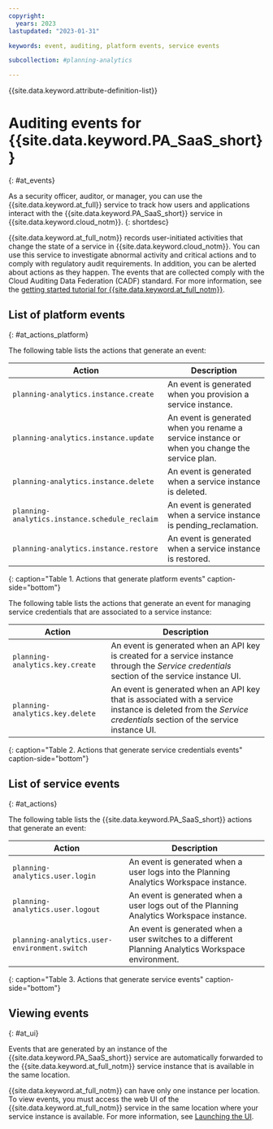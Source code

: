 ```yaml
---
copyright:
  years: 2023
lastupdated: "2023-01-31"

keywords: event, auditing, platform events, service events

subcollection: #planning-analytics

---
```


{{site.data.keyword.attribute-definition-list}}

<!-- Make sure that the AT events file has the H1 ID set to: {: #at_events} -->

# Auditing events for {{site.data.keyword.PA_SaaS_short}}
{: #at_events}

As a security officer, auditor, or manager, you can use the {{site.data.keyword.at_full}} service to track how users and applications interact with the {{site.data.keyword.PA_SaaS_short}} service in {{site.data.keyword.cloud_notm}}.
{: shortdesc}

{{site.data.keyword.at_full_notm}} records user-initiated activities that change the state of a service in {{site.data.keyword.cloud_notm}}. You can use this service to investigate abnormal activity and critical actions and to comply with regulatory audit requirements. In addition, you can be alerted about actions as they happen. The events that are collected comply with the Cloud Auditing Data Federation (CADF) standard. For more information, see the [getting started tutorial for {{site.data.keyword.at_full_notm}}](/docs/activity-tracker?topic=activity-tracker-getting-started).

## List of platform events
{: #at_actions_platform}

The following table lists the actions that generate an event:

| Action                                   | Description |
|------------------------------------------|---------|
| `planning-analytics.instance.create`           | An event is generated when you provision a service instance. |
| `planning-analytics.instance.update`           | An event is generated when you rename a service instance or when you change the service plan. |
| `planning-analytics.instance.delete`           | An event is generated when a service instance is deleted. |
| `planning-analytics.instance.schedule_reclaim` | An event is generated when a service instance is pending_reclamation. |
| `planning-analytics.instance.restore`          | An event is generated when a service instance is restored. |
{: caption="Table 1. Actions that generate platform events" caption-side="bottom"}

The following table lists the actions that generate an event for managing service credentials that are associated to a service instance:

| Action                         | Description |
|--------------------------------|---------|
| `planning-analytics.key.create` | An event is generated when an API key is created for a service instance through the *Service credentials* section of the service instance UI. |
| `planning-analytics.key.delete` | An event is generated when an API key that is associated with a service instance is deleted from the *Service credentials* section of the service instance UI. |
{: caption="Table 2. Actions that generate service credentials events" caption-side="bottom"}

## List of service events
{: #at_actions}

The following table lists the {{site.data.keyword.PA_SaaS_short}} actions that generate an event:

| Action             | Description      |
|--------------------|------------------|
| `planning-analytics.user.login` | An event is generated when a user logs into the Planning Analytics Workspace instance.   |
| `planning-analytics.user.logout` | An event is generated when a user logs out of the Planning Analytics Workspace instance.   |
| `planning-analytics.user-environment.switch` | An event is generated when a user switches to a different Planning Analytics Workspace environment.   |
{: caption="Table 3. Actions that generate service events" caption-side="bottom"}

## Viewing events
{: #at_ui}

Events that are generated by an instance of the {{site.data.keyword.PA_SaaS_short}} service are automatically forwarded to the {{site.data.keyword.at_full_notm}} service instance that is available in the same location.

{{site.data.keyword.at_full_notm}} can have only one instance per location. To view events, you must access the web UI of the {{site.data.keyword.at_full_notm}} service in the same location where your service instance is available. For more information, see [Launching the UI](/docs/activity-tracker?topic=activity-tracker-launch).

